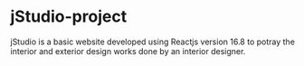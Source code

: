 # jStudio-project

jStudio is a basic website developed using Reactjs version 16.8 to potray the interior and exterior design works done by an interior designer.
